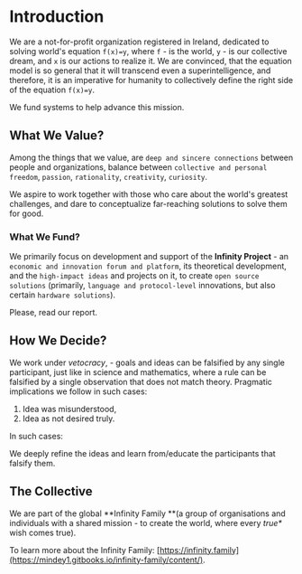 # Introduction

We are a not-for-profit organization registered in Ireland, dedicated to solving world's equation `f(x)=y`, where `f` - is the world, `y` - is our collective dream, and `x` is our actions to realize it. We are convinced, that the equation model is so general that it will transcend even a superintelligence, and therefore, it is an imperative for humanity to collectively define the right side of the equation `f(x)=y`.

We fund systems to help advance this mission.

## What We Value?

Among the things that we value, are `deep and sincere connections` between people and organizations, balance between `collective and personal freedom`, `passion`, `rationality`, `creativity`, `curiosity`.

We aspire to work together with those who care about the world's greatest challenges, and dare to conceptualize far-reaching solutions to solve them for good.

### What We Fund?

We primarily focus on development and support of the **Infinity Project** - an `economic and innovation forum and platform`, its theoretical development, and the `high-impact ideas` and projects on it, to create `open source solutions` \(primarily, `language and protocol-level` innovations, but also certain `hardware solutions`\).

Please, read our report.

## How We Decide?

We work under _vetocracy_, - goals and ideas can be falsified by any single participant, just like in science and mathematics, where a rule can be falsified by a single observation that does not match theory. Pragmatic implications we follow in such cases:

1. Idea was misunderstood,
2. Idea as not desired truly.

In such cases:

We deeply refine the ideas and learn from/educate the participants that falsify them.

## The Collective

We are part of the global **Infinity Family **\(a group of organisations and individuals with a shared mission - to create the world, where every _true\*_ wish comes true\).

To learn more about the Infinity Family: [https://infinity.family](https://mindey1.gitbooks.io/infinity-family/content/).


